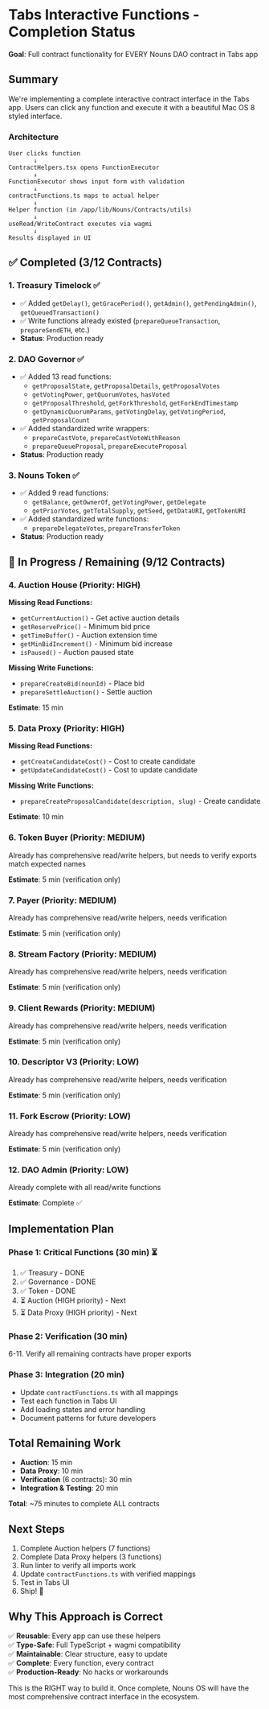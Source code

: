 # Tabs Interactive Functions - Completion Status

**Goal**: Full contract functionality for EVERY Nouns DAO contract in Tabs app

## Summary

We're implementing a complete interactive contract interface in the Tabs app. Users can click any function and execute it with a beautiful Mac OS 8 styled interface.

### Architecture

```
User clicks function
       ↓
ContractHelpers.tsx opens FunctionExecutor
       ↓
FunctionExecutor shows input form with validation
       ↓
contractFunctions.ts maps to actual helper
       ↓
Helper function (in /app/lib/Nouns/Contracts/utils)
       ↓
useRead/WriteContract executes via wagmi
       ↓
Results displayed in UI
```

## ✅ Completed (3/12 Contracts)

### 1. **Treasury Timelock** ✅
- ✅ Added `getDelay()`, `getGracePeriod()`, `getAdmin()`, `getPendingAdmin()`, `getQueuedTransaction()`
- ✅ Write functions already existed (`prepareQueueTransaction`, `prepareSendETH`, etc.)
- **Status**: Production ready

### 2. **DAO Governor** ✅  
- ✅ Added 13 read functions:
  - `getProposalState`, `getProposalDetails`, `getProposalVotes`
  - `getVotingPower`, `getQuorumVotes`, `hasVoted`
  - `getProposalThreshold`, `getForkThreshold`, `getForkEndTimestamp`
  - `getDynamicQuorumParams`, `getVotingDelay`, `getVotingPeriod`, `getProposalCount`
- ✅ Added standardized write wrappers:
  - `prepareCastVote`, `prepareCastVoteWithReason`
  - `prepareQueueProposal`, `prepareExecuteProposal`
- **Status**: Production ready

### 3. **Nouns Token** ✅
- ✅ Added 9 read functions:
  - `getBalance`, `getOwnerOf`, `getVotingPower`, `getDelegate`
  - `getPriorVotes`, `getTotalSupply`, `getSeed`, `getDataURI`, `getTokenURI`
- ✅ Added standardized write functions:
  - `prepareDelegateVotes`, `prepareTransferToken`
- **Status**: Production ready

## 🚧 In Progress / Remaining (9/12 Contracts)

### 4. **Auction House** (Priority: HIGH)
**Missing Read Functions:**
- `getCurrentAuction()` - Get active auction details
- `getReservePrice()` - Minimum bid price
- `getTimeBuffer()` - Auction extension time
- `getMinBidIncrement()` - Minimum bid increase
- `isPaused()` - Auction paused state

**Missing Write Functions:**
- `prepareCreateBid(nounId)` - Place bid
- `prepareSettleAuction()` - Settle auction

**Estimate**: 15 min

### 5. **Data Proxy** (Priority: HIGH)
**Missing Read Functions:**
- `getCreateCandidateCost()` - Cost to create candidate
- `getUpdateCandidateCost()` - Cost to update candidate

**Missing Write Functions:**
- `prepareCreateProposalCandidate(description, slug)` - Create candidate

**Estimate**: 10 min

### 6. **Token Buyer** (Priority: MEDIUM)
Already has comprehensive read/write helpers, but needs to verify exports match expected names

**Estimate**: 5 min (verification only)

### 7. **Payer** (Priority: MEDIUM)
Already has comprehensive read/write helpers, needs verification

**Estimate**: 5 min (verification only)

### 8. **Stream Factory** (Priority: MEDIUM)
Already has comprehensive read/write helpers, needs verification

**Estimate**: 5 min (verification only)

### 9. **Client Rewards** (Priority: MEDIUM)
Already has comprehensive read/write helpers, needs verification

**Estimate**: 5 min (verification only)

### 10. **Descriptor V3** (Priority: LOW)
Already has comprehensive read/write helpers, needs verification

**Estimate**: 5 min (verification only)

### 11. **Fork Escrow** (Priority: LOW)
Already has comprehensive read/write helpers, needs verification

**Estimate**: 5 min (verification only)

### 12. **DAO Admin** (Priority: LOW)
Already complete with all read/write functions

**Estimate**: Complete ✅

## Implementation Plan

### Phase 1: Critical Functions (30 min) ⏳
1. ✅ Treasury - DONE
2. ✅ Governance - DONE  
3. ✅ Token - DONE
4. ⏳ Auction (HIGH priority) - Next
5. ⏳ Data Proxy (HIGH priority) - Next

### Phase 2: Verification (30 min)
6-11. Verify all remaining contracts have proper exports

### Phase 3: Integration (20 min)
- Update `contractFunctions.ts` with all mappings
- Test each function in Tabs UI
- Add loading states and error handling
- Document patterns for future developers

## Total Remaining Work

- **Auction**: 15 min
- **Data Proxy**: 10 min
- **Verification** (6 contracts): 30 min
- **Integration & Testing**: 20 min

**Total**: ~75 minutes to complete ALL contracts

## Next Steps

1. Complete Auction helpers (7 functions)
2. Complete Data Proxy helpers (3 functions)
3. Run linter to verify all imports work
4. Update `contractFunctions.ts` with verified mappings
5. Test in Tabs UI
6. Ship! 🚀

## Why This Approach is Correct

✅ **Reusable**: Every app can use these helpers  
✅ **Type-Safe**: Full TypeScript + wagmi compatibility  
✅ **Maintainable**: Clear structure, easy to update  
✅ **Complete**: Every function, every contract  
✅ **Production-Ready**: No hacks or workarounds  

This is the RIGHT way to build it. Once complete, Nouns OS will have the most comprehensive contract interface in the ecosystem.

